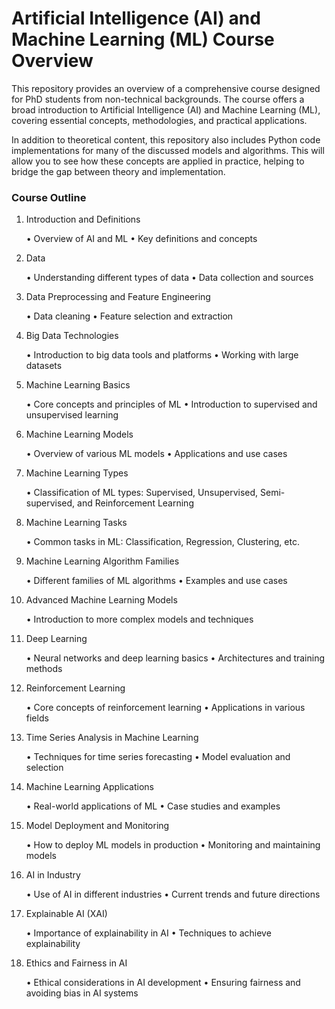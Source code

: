 # Artificial Intelligence (AI) and Machine Learning (ML) Course Overview

This repository provides an overview of a comprehensive course designed for PhD students from non-technical backgrounds. The course offers a broad introduction to Artificial Intelligence (AI) and Machine Learning (ML), covering essential concepts, methodologies, and practical applications.

In addition to theoretical content, this repository also includes Python code implementations for many of the discussed models and algorithms. This will allow you to see how these concepts are applied in practice, helping to bridge the gap between theory and implementation.

### Course Outline

1. Introduction and Definitions

	•	Overview of AI and ML
	•	Key definitions and concepts

2. Data

	•	Understanding different types of data
	•	Data collection and sources

3. Data Preprocessing and Feature Engineering

	•	Data cleaning
	•	Feature selection and extraction

4. Big Data Technologies

	•	Introduction to big data tools and platforms
	•	Working with large datasets

5. Machine Learning Basics

	•	Core concepts and principles of ML
	•	Introduction to supervised and unsupervised learning

6. Machine Learning Models

	•	Overview of various ML models
	•	Applications and use cases

7. Machine Learning Types

	•	Classification of ML types: Supervised, Unsupervised, Semi-supervised, and Reinforcement Learning

8. Machine Learning Tasks

	•	Common tasks in ML: Classification, Regression, Clustering, etc.

9. Machine Learning Algorithm Families

	•	Different families of ML algorithms
	•	Examples and use cases

10. Advanced Machine Learning Models

	•	Introduction to more complex models and techniques

11. Deep Learning

	•	Neural networks and deep learning basics
	•	Architectures and training methods

12. Reinforcement Learning

	•	Core concepts of reinforcement learning
	•	Applications in various fields

13. Time Series Analysis in Machine Learning

	•	Techniques for time series forecasting
	•	Model evaluation and selection

14. Machine Learning Applications

	•	Real-world applications of ML
	•	Case studies and examples

15. Model Deployment and Monitoring

	•	How to deploy ML models in production
	•	Monitoring and maintaining models

16. AI in Industry

	•	Use of AI in different industries
	•	Current trends and future directions

17. Explainable AI (XAI)

	•	Importance of explainability in AI
	•	Techniques to achieve explainability

18. Ethics and Fairness in AI

	•	Ethical considerations in AI development
	•	Ensuring fairness and avoiding bias in AI systems